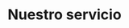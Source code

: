 ---
title: "Nuestro servicio"
# watermark text
watermark: "Servicio"
# page header background image
page_header_image: "images/background/about.jpg"
# meta description
description : "Costa Computer Guy servicio - Costa tropical"

layout : "service"
draft : false

############################### service ##############################
service:
  enable : true
  subtitle : "Servicio"
  title : "Nuestra Área de Servicio"
  service_item:
  - title : "Configuración de correo electrónico"
    icon : "fas fa-users"
    icon_color : "yellow" # available color : primary, yellow, purple, cyan, red, green, orange, blue.
    content : "Obtenga la configuración con un nuevo correo electrónico y sincronizado en su teléfono"

  - title : "Soporte informático"
    icon : "fas fa-desktop"
    icon_color : "purple" # available color : primary, yellow, purple, cyan, red, green, orange, blue.
    content : "Su computadora no funciona, echemos un vistazo"

  - title : "Cloud Servicio"
    icon : "fas fa-cloud"
    icon_color : "cyan" # available color : primary, yellow, purple, cyan, red, green, orange, blue.
    content : "Nunca pierda un archivo de foto de nuevo. Podemos configurarlo en la Cloud"
  
  - title : "Entrenamiento "
    icon : "far fa-object-ungroup"
    icon_color : "primary" # available color : primary, yellow, purple, cyan, red, green, orange, blue.
    content : "Formación básica sobre el uso de la última tecnología."
    
  - title : "Videollamada"
    icon : "far fa-comments"
    icon_color : "red" # available color : primary, yellow, purple, cyan, red, green, orange, blue.
    content : "Manténgase en contacto con sus seres queridos."
    
  - title : "Soporte de software"
    icon : "fas fa-search-plus"
    icon_color : "green" # available color : primary, yellow, purple, cyan, red, green, orange, blue.
    content : "¿Necesita la versión correcta para su equipo? Dejanos instalarlo por ti."
    
  - title : "Fomento de la confianza"
    icon : "fas fa-chart-line"
    icon_color : "orange" # available color : primary, yellow, purple, cyan, red, green, orange, blue.
    content : "Podemos ayudarlo a desarrollar su confianza usando su teléfono o computadora portátil."
    
  - title : "Internet TV"
    icon : "fab fa-wpexplorer"
    icon_color : "blue" # available color : primary, yellow, purple, cyan, red, green, orange, blue.
    content : "¿Compró un nuevo televisor inteligente? Podemos conectarlo."


############################### Features #####################################
feature:
  enable : true
  subtitle : "Teléfono móvil"
  title : "Ayuda adicional con tu nuevo teléfono."
  feature_item:
  - title : "Contactos transferidos"
    icon : "fas fa-mobile"
    icon_color : "primary" # available color : primary, yellow, purple, cyan, red, green, orange, blue.
    content : "Necesita que todos sus contactos antiguos se transfieran de su teléfono anterior al nuevo."
    
  - title : "Configuración fácil"
    icon : "fas fa-cogs"
    icon_color : "primary" # available color : primary, yellow, purple, cyan, red, green, orange, blue.
    content : "Instala las aplicaciones esenciales para ayudarte a pasar el día."
    
  - title : "Seguridad extrema"
    icon : "fas fa-shield-alt"
    icon_color : "primary" # available color : primary, yellow, purple, cyan, red, green, orange, blue.
    content : "Asegúrese de que sus correos electrónicos y datos estén seguros y protegidos."
---
